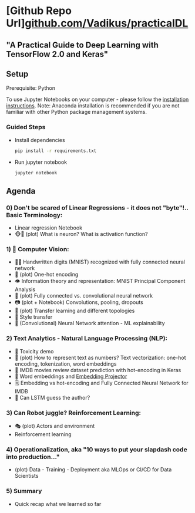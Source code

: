 # [Github Repo Url][github.com/Vadikus/practicalDL](https://github.com/kodeCraze/Ml_Cource_Code)

## "A Practical Guide to Deep Learning with TensorFlow 2.0 and Keras"

## Setup

Prerequisite: Python

To use Jupyter Notebooks on your computer - please follow the [installation instructions](https://jupyter.readthedocs.io/en/latest/install.html).
Note: Anaconda installation is recommended if you are not familiar with other Python package management systems. 

### Guided Steps

* Install dependencies

    ```bash
    pip install -r requirements.txt
    ```

* Run jupyter notebook

    ```bash
    jupyter notebook
    ```

## Agenda

### 0) Don't be scared of Linear Regressions - it does not "byte"!.. Basic Terminology:
- Linear regression Notebook
- 🐵🧠 (plot) What is neuron? What is activation function?

### 1)  👀 Computer Vision:

- ✍🏻 Handwritten digits (MNIST) recognized with fully connected neural network
- 📸 (plot) One-hot encoding
- 👁 Information theory and representation: MNIST Principal Component Analysis
- 🙈 (plot) Fully connected vs. convolutional neural network
- 📷 (plot + Notebook) Convolutions, pooling, dropouts
- 🛒 (plot) Transfer learning and different topologies
- 🎨 Style transfer
- 🧐 (Convolutional) Neural Network attention - ML explainability

### 2) Text Analytics - Natural Language Processing (NLP):
- 🤬 Toxicity demo
- 📝 (plot) How to represent text as numbers? Text vectorization: one-hot encoding, tokenization, word embeddings
- 🙊 IMDB movies review dataset prediction with hot-encoding in Keras
- 🤯 Word embeddings and [Embedding Projector](http://projector.tensorflow.org/)
- 🗒 Embedding vs hot-encoding and Fully Connected Neural Network for IMDB
- 📒 Can LSTM guess the author?

### 3) Can Robot juggle? Reinforcement Learning:
- 🎭 (plot) Actors and environment
- Reinforcement learning

### 4) Operationalization, aka "10 ways to put your slapdash code into production..."
- (plot) Data - Training - Deployment aka MLOps or CI/CD for Data Scientists

### 5) Summary
- Quick recap what we learned so far
